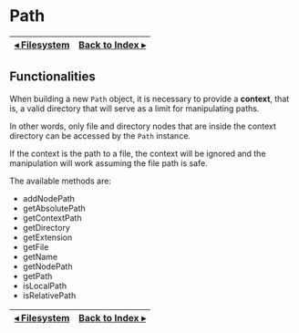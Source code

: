 # Path

[◂ Filesystem](01-filesystem.md) | [Back to Index ▸](index.md)
-- | --

## Functionalities

When building a new `Path` object, it is necessary to provide a **context**, that is, a valid directory that will serve as a limit for manipulating paths.

In other words, only file and directory nodes that are inside the context directory can be accessed by the `Path` instance.

If the context is the path to a file, the context will be ignored and the manipulation will work assuming the file path is safe.

The available methods are:

- addNodePath
- getAbsolutePath
- getContextPath
- getDirectory
- getExtension
- getFile
- getName
- getNodePath
- getPath
- isLocalPath
- isRelativePath

[◂ Filesystem](01-filesystem.md) | [Back to Index ▸](index.md)
-- | --
